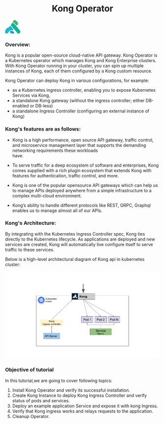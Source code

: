 <h1 align="center">Kong Operator</h1>

![Logo](_images/kong-logo.png)


### Overview:

Kong is a popular open-source cloud-native API gateway. Kong Operator is a Kubernetes operator which manages Kong and Kong Enterprise clusters.
With Kong Operator running in your cluster, you can spin up multiple instances of Kong, each of them configured by a Kong custom resource.

Kong Operator can deploy Kong in various configurations, for example:

- as a Kubernetes ingress controller, enabling you to expose Kubernetes Services via Kong,
- a standalone Kong gateway (without the ingress controller; either DB-enabled or DB-less)
- a standalone Ingress Controller (configuring an external instance of Kong)

### Kong's features are as follows:

- Kong is a high performance, open source API gateway, traffic control, and microservice management layer that supports the demanding networking requirements these workloads     
  have. 

- To serve traffic for a deep ecosystem of software and enterprises, Kong comes supplied with a rich plugin ecosystem that extends Kong with features for authentication, traffic   control, and more.

- Kong is one of the popular opensource API gateways which can help us to manage APIs deployed anywhere from a simple infrastructure to a complex multi-cloud environment. 

- Kong’s   ability to handle different protocols like REST, GRPC, Graphql enables us to manage almost all of our APIs. 


### Kong's Architecture:


By integrating with the Kubernetes Ingress Controller spec, Kong ties directly to the Kubernetes lifecycle. As applications are deployed and new services are created, Kong will automatically live configure itself to serve traffic to these services.

Below is a high-level architectural diagram of Kong api in kubernetes cluster:

![](_images/architecture.png)


### Objective of tutorial

In this tutorial,we are going to cover following topics:

1. Install Kong Operator and verify its successful installation.
2. Create Kong Instance to deploy Kong Ingress Controller and verify status of pods and services.
3. Deploy an example application Service and expose it with kong Ingress.
4. Verify that Kong ingress works and relays requests to the application.
5. Cleanup Operator.
